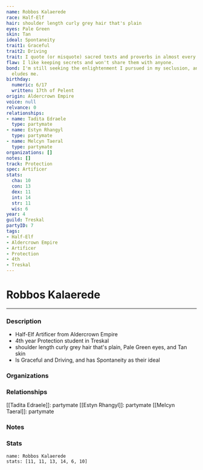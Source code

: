 ```yaml
---
name: Robbos Kalaerede
race: Half-Elf
hair: shoulder length curly grey hair that's plain
eyes: Pale Green
skin: Tan
ideal: Spontaneity
trait1: Graceful
trait2: Driving
trait: I quote (or misquote) sacred texts and proverbs in almost every situation.
flaw: I like keeping secrets and won't share them with anyone.
bond: I'm still seeking the enlightenment I pursued in my seclusion, and it still
  eludes me.
birthday:
  numeric: 6/17
  written: 17th of Pelent
origin: Aldercrown Empire
voice: null
relvance: 0
relationships:
- name: Tadita Edraele
  type: partymate
- name: Estyn Rhangyl
  type: partymate
- name: Melcyn Taeral
  type: partymate
organizations: []
notes: []
track: Protection
spec: Artificer
stats:
  cha: 10
  con: 13
  dex: 11
  int: 14
  str: 11
  wis: 6
year: 4
guild: Treskal
partyID: 7
tags:
- Half-Elf
- Aldercrown Empire
- Artificer
- Protection
- 4th
- Treskal
---
```

# Robbos Kalaerede
---
### Description
- Half-Elf Artificer from Aldercrown Empire
- 4th year Protection student in Treskal
- shoulder length curly grey hair that's plain, Pale Green eyes, and Tan skin
- Is Graceful and Driving, and has Spontaneity as their ideal

### Organizations

### Relationships
[[Tadita Edraele]]: partymate
[[Estyn Rhangyl]]: partymate
[[Melcyn Taeral]]: partymate

### Notes

### Stats
```statblock
name: Robbos Kalaerede
stats: [11, 11, 13, 14, 6, 10]
```